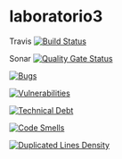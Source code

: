 # laboratorio3

Travis  [![Build Status](https://travis-ci.org/jhonatan1967/laboratorio3.svg?branch=master)](https://travis-ci.org/jhonatan1967/laboratorio3)

Sonar  [![Quality Gate Status](https://sonarcloud.io/api/project_badges/measure?project=laboratorio3&metric=alert_status)](https://sonarcloud.io/dashboard?id=laboratorio3)

[![Bugs](https://sonarcloud.io/api/project_badges/measure?project=laboratorio3&metric=bugs)](https://sonarcloud.io/dashboard?id=laboratorio3) 

[![Vulnerabilities](https://sonarcloud.io/api/project_badges/measure?project=laboratorio3&metric=vulnerabilities)](https://sonarcloud.io/dashboard?id=laboratorio3)

[![Technical Debt](https://sonarcloud.io/api/project_badges/measure?project=laboratorio3&metric=sqale_debt_ratio)](https://sonarcloud.io/dashboard?id=laboratorio3)

[![Code Smells](https://sonarcloud.io/api/project_badges/measure?project=laboratorio3&metric=code_smells)](https://sonarcloud.io/dashboard?id=laboratorio3)

[![Duplicated Lines Density](https://sonarcloud.io/api/project_badges/measure?project=laboratorio3&metric=duplicated_lines_density)](https://sonarcloud.io/dashboard?id=laboratorio3)